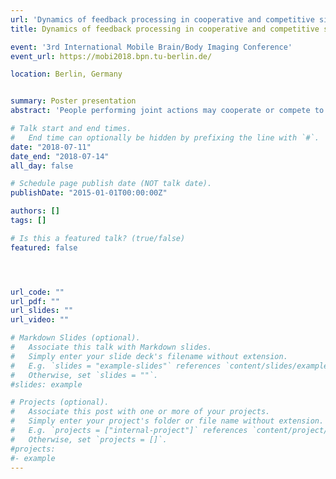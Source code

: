 ```yaml
---
url: 'Dynamics of feedback processing in cooperative and competitive situations1'
title: Dynamics of feedback processing in cooperative and competitive situations

event: '3rd International Mobile Brain/Body Imaging Conference'
event_url: https://mobi2018.bpn.tu-berlin.de/

location: Berlin, Germany


summary: Poster presentation
abstract: 'People performing joint actions may cooperate or compete to achieve their joint or individual goals. In the present study, we investigated the neural processes underpinning error and monetary rewards processing in such situations using the EEG. We analyzed event-related potentials (ERPs) triggered by feedback about individual and joint actions in cooperative and competitive situations. Given previous literature, we hypothesized monetary losses will elicit more negative responses at midline frontal electrodes (Feedback Related Negativity (FRN)) than monetary wins without regard to the social situation. Additionally, we expected that processing of feedback might be modulated by the social situation (cooperative and competitive). Twenty pairs (N=40) of participants performed a joint four-alternative forced choice (4AFC) visual task either cooperatively or competitively. At the end of each trial, participants received visual performance feedback and accompanying monetary rewards. Specifically, the feedback included individual and joint errors. Furthermore, the resulting positive, negative or neutral monetary rewards were dependent on the social situation. This design rigorously instructed participant to cooperate or compete due to the pay-off matrix. Preliminary analysis of the EEG data revealed the main effect of the valence of the outcome at midline frontal electrodes. This component (FRN) was more negative for losses than wins in both social situations. Moreover, our results suggest that the FRN might be modulated by different social situations. In sum, our results replicate previous studies about the FRN and extend them by comparing neurophysiological responses to positive and negative outcomes in a competitive situation, which simultaneously engage two participants.  Furthermore, the present design allows for within participants comparison between different social situations (cooperative and competitive). Results of this comparison suggest that the FRN is modulated by social situations. These results can shed new light on the neural process underpinning error and reward processing in cooperative and competitive situations.'

# Talk start and end times.
#   End time can optionally be hidden by prefixing the line with `#`.
date: "2018-07-11"
date_end: "2018-07-14"
all_day: false

# Schedule page publish date (NOT talk date).
publishDate: "2015-01-01T00:00:00Z"

authors: []
tags: []

# Is this a featured talk? (true/false)
featured: false




url_code: ""
url_pdf: ""
url_slides: ""
url_video: ""

# Markdown Slides (optional).
#   Associate this talk with Markdown slides.
#   Simply enter your slide deck's filename without extension.
#   E.g. `slides = "example-slides"` references `content/slides/example-slides.md`.
#   Otherwise, set `slides = ""`.
#slides: example

# Projects (optional).
#   Associate this post with one or more of your projects.
#   Simply enter your project's folder or file name without extension.
#   E.g. `projects = ["internal-project"]` references `content/project/deep-learning/index.md`.
#   Otherwise, set `projects = []`.
#projects:
#- example
---
```


